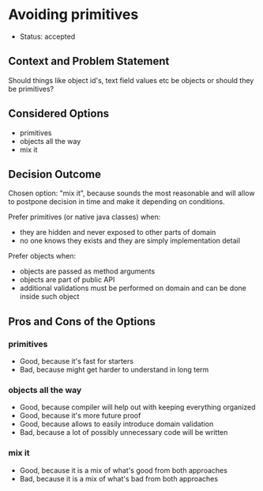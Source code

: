 # Avoiding primitives

* Status: accepted

## Context and Problem Statement

Should things like object id's, text field values etc be objects or should they be primitives?

## Considered Options

* primitives
* objects all the way
* mix it

## Decision Outcome

Chosen option: "mix it", because sounds the most reasonable and will allow to postpone decision in time and make it depending on conditions.

Prefer primitives (or native java classes) when:
* they are hidden and never exposed to other parts of domain
* no one knows they exists and they are simply implementation detail

Prefer objects when:
* objects are passed as method arguments
* objects are part of public API
* additional validations must be performed on domain and can be done inside such object

## Pros and Cons of the Options

### primitives

* Good, because it's fast for starters
* Bad, because might get harder to understand in long term

### objects all the way

* Good, because compiler will help out with keeping everything organized
* Good, because it's more future proof
* Good, because allows to easily introduce domain validation
* Bad, because a lot of possibly unnecessary code will be written 

### mix it

* Good, because it is a mix of what's good from both approaches
* Bad, because it is a mix of what's bad from both approaches
